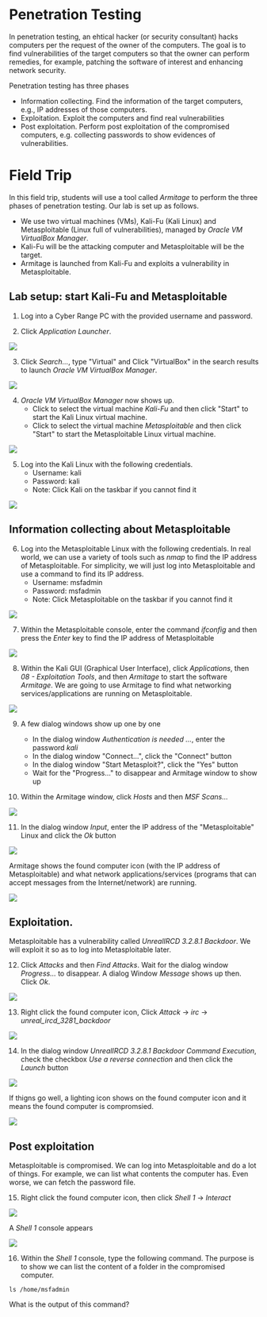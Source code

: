 # Penetration Testing

In penetration testing, an ehtical hacker (or security consultant) hacks computers per the request of the owner of the computers. The goal is to find vulnerabilities of the target computers so that the owner can perform remedies, for example, patching the software of interest and enhancing network security.

Penetration testing has three phases
- Information collecting. Find the information of the target computers, e.g., IP addresses of those computers.
- Exploitation. Exploit the computers and find real vulnerabilities
- Post exploitation. Perform post exploitation of the compromised computers, e.g. collecting passwords to show evidences of vulnerabilities.

# Field Trip

In this field trip, students will use a tool called *Armitage* to perform the three phases of penetration testing. Our lab is set up as follows. 
- We use two virtual machines (VMs), Kali-Fu (Kali Linux) and Metasploitable (Linux full of vulnerabilities), managed by *Oracle VM VirtualBox Manager*.
- Kali-Fu will be the attacking computer and Metasploitable will be the target.
- Armitage is launched from Kali-Fu and exploits a vulnerability in Metasploitable.

## Lab setup: start Kali-Fu and Metasploitable

1. Log into a Cyber Range PC with the provided username and password.

2. Click *Application Launcher*.

<img src="imgs/KubuntuScreen.PNG">

3. Click *Search...*, type "Virtual" and Click "VirtualBox" in the search results to launch *Oracle VM VirtualBox Manager*.

<img src="imgs/KubuntuSearch.PNG">

4. *Oracle VM VirtualBox Manager* now shows up. 
   - Click to select the virtual machine *Kali-Fu* and then click "Start" to start the Kali Linux virtual machine.
   - Click to select the virtual machine *Metasploitable* and then click "Start" to start the Metasploitable Linux virtual machine.

<img src="imgs/KubuntuVirtualBox.PNG">

5. Log into the Kali Linux with the following credentials. 
   - Username: kali
   - Password: kali
   - Note: Click Kali on the taskbar if you cannot find it

<img src="imgs/KubuntuKali.PNG">

## Information collecting about Metasploitable

6. Log into the Metasploitable Linux with the following credentials. In real world, we can use a variety of tools such as *nmap* to find the IP address of Metasploitable. For simplicity, we will just log into Metasploitable and use a command to find its IP address.
   - Username: msfadmin
   - Password: msfadmin
   - Note: Click Metasploitable on the taskbar if you cannot find it

<img src="imgs/KubuntuMetasploitable.PNG">

7. Within the Metasploitable console, enter the command *ifconfig* and then press the *Enter* key to find the IP address of Metasploitable

<img src="imgs/KubuntuMetasploitable-ifconfig.PNG">

8. Within the Kali GUI (Graphical User Interface), click *Applications*, then *08 - Exploitation Tools*, and then *Armitage* to start the software *Armitage*. We are going to use Armitage to find what networking services/applications are running on Metasploitable.

<img src="imgs/KubuntuKali-StartArmitage.PNG">

9. A few dialog windows show up one by one
   - In the dialog window *Authentication is needed ...*, enter the password *kali*
   - In the dialog window "Connect...", click the "Connect" button
   - In the dialog window "Start Metasploit?", click the "Yes" button
   - Wait for the "Progress..." to disappear and Armitage window to show up

10. Within the Armitage window, click *Hosts* and then *MSF Scans...*

<img src="imgs/KubuntuKali-ArmitageWindow.PNG">

11. In the dialog window *Input*, enter the IP address of the "Metasploitable" Linux and click the *Ok* button

<img src="imgs/KubuntuKali-ArmitageInput.PNG">

Armitage shows the found computer icon (with the IP address of Metasploitable) and what network applications/services (programs that can accept messages from the Internet/network) are running.

<img src="imgs/KubuntuKali-ArmitageFoundServices.PNG">

## Exploitation. 
Metasploitable has a vulnerability called *UnrealIRCD 3.2.8.1 Backdoor*. We will exploit it so as to log into Metasploitable later.

12. Click *Attacks* and then *Find Attacks*. Wait for the dialog window *Progress...* to disappear. A dialog Window *Message* shows up then. Click *Ok*.

<img src="imgs/KubuntuKali-ArmitageFindAttacks.PNG">

13. Right click the found computer icon, Click *Attack* -> *irc* -> *unreal_ircd_3281_backdoor*

<img src="imgs/KubuntuKali-ArmitageIRC.PNG">

14. In the dialog window *UnrealIRCD 3.2.8.1 Backdoor Command Execution*, check the checkbox *Use a reverse connection* and then click the *Launch* button

<img src="imgs/KubuntuKali-Armitage-IRCConfig.PNG">

If thigns go well, a lighting icon shows on the found computer icon and it means the found computer is compromsied.

<img src="imgs/KubuntuKali-Armitage-IRCResult.PNG">

## Post exploitation
Metasploitable is compromised. We can log into Metasploitable and do a lot of things. For example, we can list what contents the computer has. Even worse, we can fetch the password file.

15. Right click the found computer icon, then click *Shell 1* -> *Interact*

<img src="imgs/KubuntuKali-Armitage-IRC-Shell.PNG"> 

A *Shell 1* console appears

<img src="imgs/KubuntuKali-Armitage-IRC-Shell1-Console.PNG"> 

16. Within the *Shell 1* console, type the following command. The purpose is to show we can list the content of a folder in the compromised computer.
```
ls /home/msfadmin
```

What is the output of this command?
